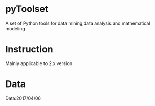 # pyToolset
A set of Python tools for data mining,data analysis and mathematical modeling

# Instruction
Mainly applicable to 2.x version

# Data
Data:2017/04/06